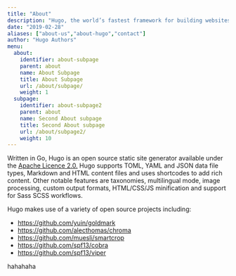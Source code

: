 ```yaml
---
title: "About"
description: "Hugo, the world’s fastest framework for building websites"
date: "2019-02-28"
aliases: ["about-us","about-hugo","contact"]
author: "Hugo Authors"
menu:
  about:
    identifier: about-subpage
    parent: about
    name: About Subpage
    title: About Subpage
    url: /about/subpage/
    weight: 1
  subpage:
    identifier: about-subpage2
    parent: about
    name: Second About subpage
    title: Second About subpage
    url: /about/subpage2/
    weight: 10
---
```


Written in Go, Hugo is an open source static site generator available under the [Apache Licence 2.0.](https://github.com/gohugoio/hugo/blob/master/LICENSE) Hugo supports TOML, YAML and JSON data file types, Markdown and HTML content files and uses shortcodes to add rich content. Other notable features are taxonomies, multilingual mode, image processing, custom output formats, HTML/CSS/JS minification and support for Sass SCSS workflows.

Hugo makes use of a variety of open source projects including:

* https://github.com/yuin/goldmark
* https://github.com/alecthomas/chroma
* https://github.com/muesli/smartcrop
* https://github.com/spf13/cobra
* https://github.com/spf13/viper

hahahaha

